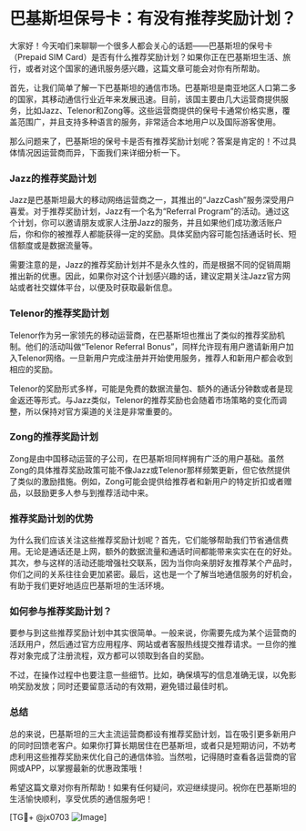 # 巴基斯坦保号卡：有没有推荐奖励计划？

大家好！今天咱们来聊聊一个很多人都会关心的话题——巴基斯坦的保号卡（Prepaid SIM Card）是否有什么推荐奖励计划？如果你正在巴基斯坦生活、旅行，或者对这个国家的通讯服务感兴趣，这篇文章可能会对你有所帮助。

首先，让我们简单了解一下巴基斯坦的通信市场。巴基斯坦是南亚地区人口第二多的国家，其移动通信行业近年来发展迅速。目前，该国主要由几大运营商提供服务，比如Jazz、Telenor和Zong等。这些运营商提供的保号卡通常价格实惠，覆盖范围广，并且支持多种语言的服务，非常适合本地用户以及国际游客使用。

那么问题来了，巴基斯坦的保号卡是否有推荐奖励计划呢？答案是肯定的！不过具体情况因运营商而异，下面我们来详细分析一下。

### Jazz的推荐奖励计划

Jazz是巴基斯坦最大的移动网络运营商之一，其推出的“JazzCash”服务深受用户喜爱。对于推荐奖励计划，Jazz有一个名为“Referral Program”的活动。通过这个计划，你可以邀请朋友或家人注册Jazz的服务，并且如果他们成功激活账户后，你和你的被推荐人都能获得一定的奖励。具体奖励内容可能包括通话时长、短信额度或是数据流量等。

需要注意的是，Jazz的推荐奖励计划并不是永久性的，而是根据不同的促销周期推出新的优惠。因此，如果你对这个计划感兴趣的话，建议定期关注Jazz官方网站或者社交媒体平台，以便及时获取最新信息。

### Telenor的推荐奖励计划

Telenor作为另一家领先的移动运营商，在巴基斯坦也推出了类似的推荐奖励机制。他们的活动叫做“Telenor Referral Bonus”，同样允许现有用户邀请新用户加入Telenor网络。一旦新用户完成注册并开始使用服务，推荐人和新用户都会收到相应的奖励。

Telenor的奖励形式多样，可能是免费的数据流量包、额外的通话分钟数或者是现金返还等形式。与Jazz类似，Telenor的推荐奖励也会随着市场策略的变化而调整，所以保持对官方渠道的关注是非常重要的。

### Zong的推荐奖励计划

Zong是由中国移动运营的子公司，在巴基斯坦同样拥有广泛的用户基础。虽然Zong的具体推荐奖励政策可能不像Jazz或Telenor那样频繁更新，但它依然提供了类似的激励措施。例如，Zong可能会提供给推荐者和新用户的特定折扣或者赠品，以鼓励更多人参与到推荐活动中来。

### 推荐奖励计划的优势

为什么我们应该关注这些推荐奖励计划呢？首先，它们能够帮助我们节省通信费用。无论是通话还是上网，额外的数据流量和通话时间都能带来实实在在的好处。其次，参与这样的活动还能增强社交联系，因为当你向亲朋好友推荐某个产品时，你们之间的关系往往会更加紧密。最后，这也是一个了解当地通信服务的好机会，有助于我们更好地适应巴基斯坦的生活环境。

### 如何参与推荐奖励计划？

要参与到这些推荐奖励计划中其实很简单。一般来说，你需要先成为某个运营商的活跃用户，然后通过官方应用程序、网站或者客服热线提交推荐请求。一旦你的推荐对象完成了注册流程，双方都可以领取到各自的奖励。

不过，在操作过程中也要注意一些细节。比如，确保填写的信息准确无误，以免影响奖励发放；同时还要留意活动的有效期，避免错过最佳时机。

### 总结

总的来说，巴基斯坦的三大主流运营商都设有推荐奖励计划，旨在吸引更多新用户的同时回馈老客户。如果你打算长期居住在巴基斯坦，或者只是短期访问，不妨考虑利用这些推荐奖励来优化自己的通信体验。当然啦，记得随时查看各运营商的官网或APP，以掌握最新的优惠政策哦！

希望这篇文章对你有所帮助！如果有任何疑问，欢迎继续提问。祝你在巴基斯坦的生活愉快顺利，享受优质的通信服务吧！

[TG💪+ @jx0703 ![Image](https://github.com/user-attachments/assets/dbca1d08-cadb-493c-b0ec-ad6f7a83f270)]